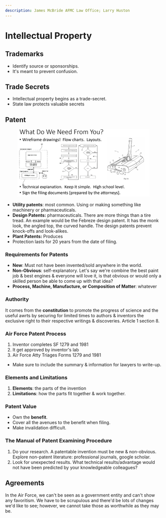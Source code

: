 ```yaml
---
description: James McBride AFMC Law Office; Larry Huston
---
```


# Intellectual Property

## Trademarks

* Identify source or sponsorships.
* It's meant to prevent confusion.

## Trade Secrets

* Intellectual property begins as a trade-secret.
* State law protects valuable secrets

## Patent



<figure><img src="../../.gitbook/assets/image (2) (1) (1) (1) (1) (1) (1) (1).png" alt=""><figcaption></figcaption></figure>

* **Utility patents**: most common. Using or making something like machinery or pharmaceuticals.&#x20;
* **Design Patents:** pharmaceuticals. There are more things than a tire tread. An example would be the Febreze design patent. It has the monk look, the angled top, the curved handle. The design patents prevent knock-offs and look-alikes.&#x20;
* **Plant Patents:** Produces&#x20;
* Protection lasts for 20 years from the date of filing.&#x20;

### Requirements for Patents

* **New**: Must not have been invented/sold anywhere in the world.&#x20;
* **Non-Obvious**: self-explanatory. Let's say we're combine the best paint job & best engines & everyone will love it, is that obvious or would only a skilled person be able to come up with that idea?
* **Process, Machine, Manufacture, or Composition of Matter**: whatever

### Authority

It comes from the **constitution** to promote the progress of science and the useful awrts by securing for limited times to authors & inventors the exclusive right to their respective writings & discoveries. Article 1 section 8.&#x20;

### Air Force Patent Process

1. Inventor completes SF 1279 and 1981
2. It get approved by inventor's lab
3. Air Force Atty Triages Forms 1279 and 1981

* Make sure to include the summary & information for lawyers to write-up. &#x20;

### Elements and Limitations

1. **Elements**: the parts of the invention
2. **Limitations**: how the parts fit together & work together.

### Patent Value

* Own the **benefit**.&#x20;
* Cover all the avenues to the benefit when filing.&#x20;
* Make invalidation difficult.

### The Manual of Patent Examining Procedure

1. Do your research. A patentable invention must be new & non-obvious. Explore non-patent literature: professional journals, google scholar.&#x20;
2. Look for unexpected results. What technical results/advantage would not have been predicted by your knowledgeable colleagues?

## Agreements

In the Air Force, we can't be seen as a government entity and can't show any favoritism. We have to be scrupulous and there'd be lots of changes we'd like to see; however, we cannot take those as worthwhile as they may be.&#x20;



